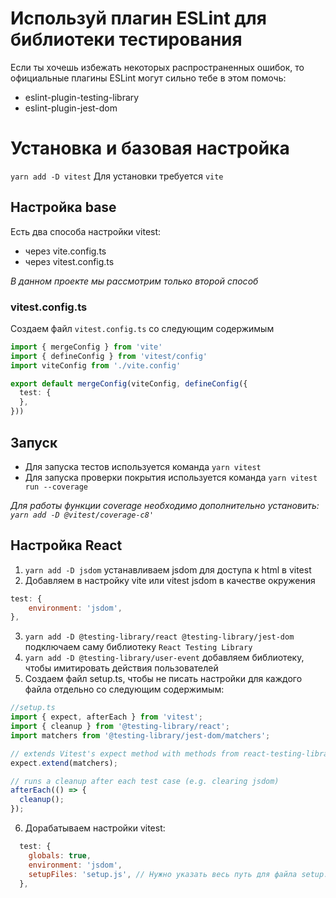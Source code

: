 # Используй плагин ESLint для библиотеки тестирования
Если ты хочешь избежать некоторых распространенных ошибок, то официальные плагины ESLint могут сильно тебе в этом помочь:
- eslint-plugin-testing-library
- eslint-plugin-jest-dom

# Установка и базовая настройка
`yarn add -D vitest`
Для установки требуется `vite`
## Настройка base
Есть два способа настройки vitest:
- через vite.config.ts
- через vitest.config.ts

_В данном проекте мы рассмотрим только второй способ_
### vitest.config.ts
Создаем файл `vitest.config.ts` со следующим содержимым
```typescript
import { mergeConfig } from 'vite'
import { defineConfig } from 'vitest/config'
import viteConfig from './vite.config'

export default mergeConfig(viteConfig, defineConfig({
  test: {
  },
}))
```

## Запуск
- Для запуска тестов используется команда `yarn vitest`
- Для запуска проверки покрытия используется команда `yarn vitest run --coverage`

_Для работы функции coverage необходимо дополнительно установить:
`yarn add -D @vitest/coverage-c8'`_


## Настройка React
1. `yarn add -D jsdom` устанавливаем jsdom для доступа к html в vitest
2. Добавляем в настройку vite или vitest jsdom в качестве окружения
```js
test: {
    environment: 'jsdom',
},
```
3. `yarn add -D @testing-library/react @testing-library/jest-dom` подключаем саму библиотеку `React Testing Library`
4. `yarn add -D @testing-library/user-event` добавляем библиотеку, чтобы имитировать действия пользователей
5. Создаем файл setup.ts, чтобы не писать настройки для каждого файла отдельно со следующим содержимым:
```js
//setup.ts
import { expect, afterEach } from 'vitest';
import { cleanup } from '@testing-library/react';
import matchers from '@testing-library/jest-dom/matchers';

// extends Vitest's expect method with methods from react-testing-library
expect.extend(matchers);

// runs a cleanup after each test case (e.g. clearing jsdom)
afterEach(() => {
  cleanup();
});
```
6. Дорабатываем настройки vitest:
```js
  test: {
    globals: true,
    environment: 'jsdom',
    setupFiles: 'setup.js', // Нужно указать весь путь для файла setup.js
  },
```

